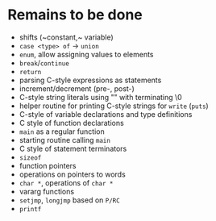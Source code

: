 # Remains to be done
 - shifts (~constant,~ variable)
 - `case <type> of` -> `union`
 - `enum`, allow assigning values to elements
 - `break`/`continue`
 - `return`
 - parsing C-style expressions as statements 
 - increment/decrement (pre-, post-)
 - C-style string literals using "" with terminating \0
 - helper routine for printing C-style strings for `write` (`puts`) 
 - C-style of variable declarations and type definitions
 - C style of function declarations
 - `main` as a regular function
 - starting routine calling `main`
 - C style of statement terminators
 - `sizeof`
 - function pointers
 - operations on pointers to words
 - `char *`, operations of `char *`
 - vararg functions
 - `setjmp`, `longjmp` based on `P/RC`
 - `printf`
 
